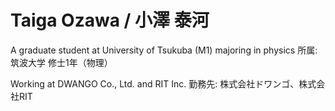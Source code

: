 # Taiga Ozawa / 小澤 泰河

A graduate student at University of Tsukuba (M1) majoring in physics
所属: 筑波大学 修士1年（物理）

Working at DWANGO Co., Ltd. and RIT Inc.
勤務先: 株式会社ドワンゴ、株式会社RIT


<!--
**taigaozawa/taigaozawa** is a ✨ _special_ ✨ repository because its `README.md` (this file) appears on your GitHub profile.

Here are some ideas to get you started:

- 🔭 I’m currently working on ...
- 🌱 I’m currently learning ...
- 👯 I’m looking to collaborate on ...
- 🤔 I’m looking for help with ...
- 💬 Ask me about ...
- 📫 How to reach me: ...
- 😄 Pronouns: ...
- ⚡ Fun fact: ...
-->
